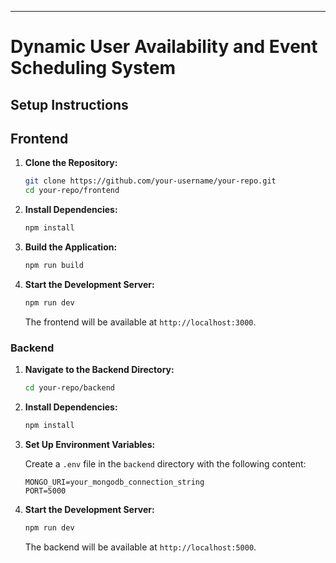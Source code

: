 

---

# Dynamic User Availability and Event Scheduling System

## Setup Instructions

## Frontend

1. **Clone the Repository:**

   ```bash
   git clone https://github.com/your-username/your-repo.git
   cd your-repo/frontend
   ```

2. **Install Dependencies:**

   ```bash
   npm install
   ```

3. **Build the Application:**

   ```bash
   npm run build
   ```

4. **Start the Development Server:**

   ```bash
   npm run dev
   ```

   The frontend will be available at `http://localhost:3000`.

### Backend

1. **Navigate to the Backend Directory:**

   ```bash
   cd your-repo/backend
   ```

2. **Install Dependencies:**

   ```bash
   npm install
   ```

3. **Set Up Environment Variables:**

   Create a `.env` file in the `backend` directory with the following content:

   ```plaintext
   MONGO_URI=your_mongodb_connection_string
   PORT=5000
   ```

4. **Start the Development Server:**

   ```bash
   npm run dev
   ```

   The backend will be available at `http://localhost:5000`.

